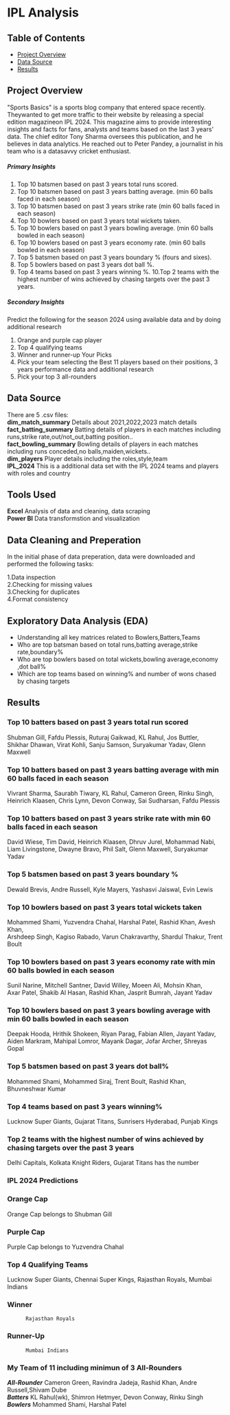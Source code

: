 # IPL Analysis  
## Table of Contents 
- [Project Overview](#project-overview)
- [Data Source](#data-source)
- [Results](#results)
## Project Overview  
"Sports Basics" is a sports blog company that entered space recently. Theywanted to get more traffic to their website by releasing a special edition magazineon IPL 2024. This magazine aims to provide interesting insights and facts for
fans, analysts and teams based on the last 3 years' data. The chief editor Tony Sharma oversees this publication, and he believes in data analytics. He reached out to Peter Pandey, a journalist in his team who is a datasavvy cricket enthusiast.  
##### Primary Insights
 1. Top 10 batsmen based on past 3 years total runs scored.
 2. Top 10 batsmen based on past 3 years batting average. (min 60 balls faced in
    each season)
 3. Top 10 batsmen based on past 3 years strike rate (min 60 balls faced in each
    season)
 4. Top 10 bowlers based on past 3 years total wickets taken.
 5. Top 10 bowlers based on past 3 years bowling average. (min 60 balls bowled in
 each season)
 6. Top 10 bowlers based on past 3 years economy rate. (min 60 balls bowled in
 each season)
 7. Top 5 batsmen based on past 3 years boundary % (fours and sixes).
 8. Top 5 bowlers based on past 3 years dot ball %.
 9. Top 4 teams based on past 3 years winning %.
 10.Top 2 teams with the highest number of wins achieved by chasing targets over
 the past 3 years.
##### Secondary Insights
 Predict the following for the season 2024 using available data and by doing additional
 research
 1. Orange and purple cap player
 2. Top 4 qualifying teams
 3. Winner and runner-up
 Your Picks
 4. Pick your team selecting the Best 11 players based on their positions, 3 years
 performance data and additional research
 5. Pick your top 3 all-rounders
## Data Source  
There are 5 .csv files:  
**dim_match_summary** Details about 2021,2022,2023 match details  
**fact_batting_summary** Batting details of players in each matches including runs,strike rate,out/not_out,batting position..  
**fact_bowling_summary** Bowling details of players in each matches including runs conceded,no balls,maiden,wickets..  
**dim_players** Player details including the roles,style,team  
**IPL_2024** This is a additional data set with the IPL 2024 teams and players with roles and country  
## Tools Used  
**Excel** Analysis of data and cleaning, data scraping  
**Power BI** Data transformstion and visualization  
## Data Cleaning and Preperation  
In the initial phase of data preperation, data were downloaded and performed the following tasks:  
  
  1.Data inspection  
  2.Checking for missing values  
  3.Checking for duplicates  
  4.Format consistency  
## Exploratory Data Analysis (EDA)  
- Understanding all key matrices related to Bowlers,Batters,Teams
-  Who are top batsman based on total runs,batting average,strike rate,boundary%
-  Who are top bowlers based on total wickets,bowling average,economy ,dot ball%
-  Which are top teams based on winning% and number of wons chased by chasing targets
## Results   
### Top 10 batters based on past 3 years total run scored  
Shubman Gill, Fafdu Plessis, Ruturaj Gaikwad, KL Rahul, Jos Buttler,  
Shikhar Dhawan, Virat Kohli, Sanju Samson, Suryakumar Yadav, Glenn Maxwell  
### Top 10 batters based on past 3 years batting average with min 60 balls faced in each season  
Vivrant Sharma, Saurabh Tiwary, KL Rahul, Cameron Green, Rinku Singh,  
Heinrich Klaasen, Chris Lynn, Devon Conway, Sai Sudharsan, Fafdu Plessis  
### Top 10 batters based on past 3 years strike rate with min 60 balls faced in each season  
David Wiese, Tim David, Heinrich Klaasen, Dhruv Jurel, Mohammad Nabi,  
Liam Livingstone, Dwayne Bravo, Phil Salt, Glenn Maxwell, Suryakumar Yadav  
### Top 5 batsmen based on past 3 years boundary %  
Dewald Brevis, Andre Russell, Kyle Mayers, Yashasvi Jaiswal, Evin Lewis  

### Top 10 bowlers based on past 3 years total wickets taken  
Mohammed Shami, Yuzvendra Chahal, Harshal Patel, Rashid Khan, Avesh Khan,  
Arshdeep Singh, Kagiso Rabado, Varun Chakravarthy, Shardul Thakur, Trent Boult  
### Top 10 bowlers based on past 3 years economy rate with min 60 balls bowled in each season  
Sunil Narine, Mitchell Santner, David Willey, Moeen Ali, Mohsin Khan,  
Axar Patel, Shakib Al Hasan, Rashid Khan, Jasprit Bumrah, Jayant Yadav  
### Top 10 bowlers based on past 3 years bowling average with min 60 balls bowled in each season  
Deepak Hooda, Hrithik Shokeen, Riyan Parag, Fabian Allen, Jayant Yadav,  
Aiden Markram, Mahipal Lomror, Mayank Dagar, Jofar Archer, Shreyas Gopal  
### Top 5 batsmen based on past 3 years dot ball%  
Mohammed Shami, Mohammed Siraj, Trent Boult, Rashid Khan, Bhuvneshwar Kumar  

### Top 4 teams based on past 3 years winning%  
Lucknow Super Giants, Gujarat Titans, Sunrisers Hyderabad, Punjab Kings  
### Top 2 teams with the highest number of wins achieved by chasing targets over the past 3 years  
Delhi Capitals, Kolkata Knight Riders, Gujarat Titans has the number

### IPL 2024 Predictions
### Orange Cap
 Orange Cap belongs to Shubman Gill
### Purple Cap
 Purple Cap belongs to Yuzvendra Chahal
### Top 4 Qualifying Teams  
Lucknow Super Giants, Chennai Super Kings, Rajasthan Royals, Mumbai Indians  
### Winner  
          Rajasthan Royals  
### Runner-Up  
          Mumbai Indians  
### My Team of 11 including minimun of 3 All-Rounders  
***All-Rounder*** Cameron Green, Ravindra Jadeja, Rashid Khan, Andre Russell,Shivam Dube  
***Batters*** KL Rahul(wk), Shimron Hetmyer, Devon Conway, Rinku Singh  
***Bowlers*** Mohammed Shami, Harshal Patel




  
